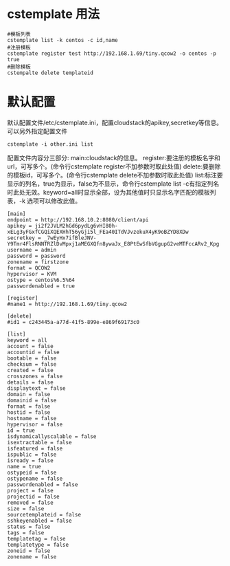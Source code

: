 # cstemplate 用法
```
#模板列表
cstemplate list -k centos -c id,name
#注册模板
cstemplate register test http://192.168.1.69/tiny.qcow2 -o centos -p true
#删除模板
cstempalte delete templateid
```
# 默认配置
默认配置文件/etc/cstemplate.ini，配置cloudstack的apikey,secretkey等信息。
可以另外指定配置文件
```
cstemplate -i other.ini list
```
配置文件内容分三部分:
main:cloudstack的信息。
register:要注册的模板名字和url，可写多个。(命令行cstemplate register不加参数时取此处值)
delete:要删除的模板id，可写多个。(命令行cstemplate delete不加参数时取此处值)
list:标注要显示的列名，true为显示，false为不显示，命令行cstemplate list -c有指定列名时此处无效。keyword=all时显示全部，设为其他值时只显示名字匹配的模板列表，-k 选项可以修改此值。
```
[main]
endpoint = http://192.168.10.2:8080/client/api
apikey = ji2f2JVLM2hGd6pydLg6vHI80h-xELg3yFGxfCGQiXQEXHhT56yGji5l_FEa40ITdVJvzekuX4yK9oBZYD8XDw
secretkey = _7wEyHx7ifBleJNV-Y9Tmr4FlsRNNTRZlDvMpxj1aMEGXQfn8ywaJx_E8PtEwSfbVGgupG2veMTFccARv2_Kpg
username = admin
password = password
zonename = firstzone
format = QCOW2
hypervisor = KVM
ostype = centos%6.5%64
passwordenabled = true

[register]
#name1 = http://192.168.1.69/tiny.qcow2

[delete]
#id1 = c243445a-a77d-41f5-899e-e869f69173c0

[list]
keyword = all
account = false
accountid = false
bootable = false
checksum = false
created = false
crosszones = false
details = false
displaytext = false
domain = false
domainid = false
format = false
hostid = false
hostname = false
hypervisor = false
id = true
isdynamicallyscalable = false
isextractable = false
isfeatured = false
ispublic = false
isready = false
name = true
ostypeid = false
ostypename = false
passwordenabled = false
project = false
projectid = false
removed = false
size = false
sourcetemplateid = false
sshkeyenabled = false
status = false
tags = false
templatetag = false
templatetype = false
zoneid = false
zonename = false
```
